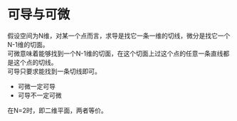 # 可导与可微

假设空间为N维，对某一个点而言，求导是找它一条一维的切线，微分是找它一个N-1维的切面。  
可微意味着能够找到一个N-1维的切面，在这个切面上过这个点的任意一条直线都是这个点的切线。  
可导只要求能找到一条切线即可。

- 可微一定可导
- 可导不一定可微

在N=2时，即二维平面，两者等价。